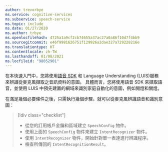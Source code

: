 ```yaml
---
author: trevorbye
ms.service: cognitive-services
ms.subservice: speech-service
ms.topic: include
ms.date: 01/27/2020
ms.author: trbye
ms.openlocfilehash: 4725a1a9cf2cb74655a37ac27a0a86f10d7f4bb9
ms.sourcegitcommit: e46f9981626751f129926a2dae327a729228216e
ms.translationtype: HT
ms.contentlocale: zh-TW
ms.lasthandoff: 01/08/2021
ms.locfileid: "98052901"
---
```

在本快速入門中，您將使用[語音 SDK](~/articles/cognitive-services/speech-service/speech-sdk.md) 和 Language Understanding (LUIS)服務來辨識從麥克風擷取之音訊資料的意圖。 具體而言，您將使用語音 SDK 來擷取語音，並使用 LUIS 中預先建置的網域來識別家庭自動化的意圖，例如開燈和關燈。 

在滿足幾個必要條件之後，只需執行幾個步驟，就可以從麥克風辨識語音和識別意圖：

> [!div class="checklist"]
>
> * 從您的訂用帳戶金鑰和區域建立 `SpeechConfig` 物件。
> * 使用上面的 `SpeechConfig` 物件來建立 `IntentRecognizer` 物件。
> * 使用 `IntentRecognizer` 物件，開始針對單一表達進行辨識程序。
> * 檢查所傳回的 `IntentRecognitionResult`。

